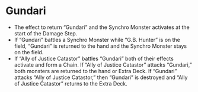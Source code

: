 # Gundari

*   The effect to return “Gundari” and the Synchro Monster activates at the start of the Damage Step.
*   If “Gundari” battles a Synchro Monster while “G.B. Hunter” is on the field, “Gundari” is returned to the hand and the Synchro Monster stays on the field.
*   If “Ally of Justice Catastor” battles “Gundari” both of their effects activate and form a Chain. If “Ally of Justice Catastor” attacks “Gundari,” both monsters are returned to the hand or Extra Deck. If “Gundari” attacks “Ally of Justice Catastor,” then “Gundari” is destroyed and “Ally of Justice Catastor” returns to the Extra Deck.
